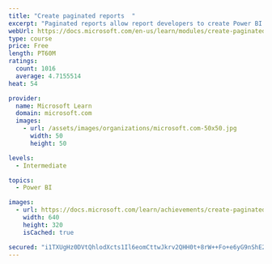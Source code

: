 ```yaml
---
title: "Create paginated reports  "
excerpt: "Paginated reports allow report developers to create Power BI artifacts that have tightly controlled rendering requirements. Paginated reports are ideal for creating sales invoices, receipts, purchase orders, and tabular data. This module will teach you how to create reports, add parameters, and work with tables and charts in paginated reports."
webUrl: https://docs.microsoft.com/en-us/learn/modules/create-paginated-reports-power-bi/
type: course
price: Free
length: PT60M
ratings:
  count: 1016
  average: 4.7155514
heat: 54

provider:
  name: Microsoft Learn
  domain: microsoft.com
  images:
    - url: /assets/images/organizations/microsoft.com-50x50.jpg
      width: 50
      height: 50

levels:
  - Intermediate

topics:
  - Power BI

images:
  - url: https://docs.microsoft.com/learn/achievements/create-paginated-reports-power-bi-social.png
    width: 640
    height: 320
    isCached: true

secured: "i1TXUgHz0DVtQhlodXcts1Il6eomCttwJkrv2QHH0t+8rW++Fo+e6yG9nShE2O/ZlrO+hhiHCvQafZqL9iSnq3xZZHxPb7jniNMKOP/LFbh2CEzC9qc4j/AGWv+FvO0xZ+FpsuMVwmwwwLJ7f0hnSbV+nQpHVlNARkFoL4RrcboJ+gzoW73u/b0SfeCM52acLFMqMqyDr0TKSfVCHjQ2CIgu1wu5hs8uOnW8wtWC9pRK+Wkg6xm0vkOC1e+SJZ+t9erdrwa0s9yeRym5x1orB7gBSgzJEesCxJgPK67Pb/MArmXdcbUn8WFZRRXRMU0hNAHwXiPeDar9WAAsIA1POVLPNx0t4r59b+ON0QWAdK17tRGpIrDSrO6x+ZW02bSkvS/4Hp59jEL79sR2p+uI6xG/yH4yziQ7B0Dkpd14HvQ=;Fo2ElTorI/8lzItwqyBLbA=="
---
```



